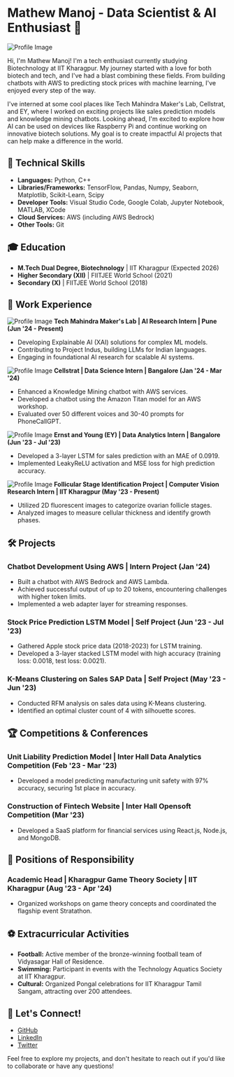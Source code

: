 # Mathew Manoj - Data Scientist & AI Enthusiast 🌟

![Profile Image](assets/img/logo.jpeg)

Hi, I'm Mathew Manoj! I'm a tech enthusiast currently studying Biotechnology at IIT Kharagpur. My journey started with a love for both biotech and tech, and I've had a blast combining these fields. From building chatbots with AWS to predicting stock prices with machine learning, I've enjoyed every step of the way.

I've interned at some cool places like Tech Mahindra Maker's Lab, Cellstrat, and EY, where I worked on exciting projects like sales prediction models and knowledge mining chatbots. Looking ahead, I'm excited to explore how AI can be used on devices like Raspberry Pi and continue working on innovative biotech solutions. My goal is to create impactful AI projects that can help make a difference in the world.

## 🚀 Technical Skills
- **Languages:** Python, C++
- **Libraries/Frameworks:** TensorFlow, Pandas, Numpy, Seaborn, Matplotlib, Scikit-Learn, Scipy
- **Developer Tools:** Visual Studio Code, Google Colab, Jupyter Notebook, MATLAB, XCode
- **Cloud Services:** AWS (including AWS Bedrock)
- **Other Tools:** Git

## 🎓 Education
- **M.Tech Dual Degree, Biotechnology** | IIT Kharagpur (Expected 2026)
- **Higher Secondary (XII)** | FIITJEE World School (2021)
- **Secondary (X)** | FIITJEE World School (2018)

## 💼 Work Experience
![Profile Image](assets/img/logo.jpeg)
**Tech Mahindra Maker's Lab | AI Research Intern | Pune (Jun '24 - Present)**
- Developing Explainable AI (XAI) solutions for complex ML models.
- Contributing to Project Indus, building LLMs for Indian languages.
- Engaging in foundational AI research for scalable AI systems.

![Profile Image](assets/img/logo.jpeg)
**Cellstrat | Data Science Intern | Bangalore (Jan '24 - Mar '24)**
- Enhanced a Knowledge Mining chatbot with AWS services.
- Developed a chatbot using the Amazon Titan model for an AWS workshop.
- Evaluated over 50 different voices and 30-40 prompts for PhoneCallGPT.

![Profile Image](assets/img/logo.jpeg)
**Ernst and Young (EY) | Data Analytics Intern | Bangalore (Jun '23 - Jul '23)**
- Developed a 3-layer LSTM for sales prediction with an MAE of 0.0919.
- Implemented LeakyReLU activation and MSE loss for high prediction accuracy.

![Profile Image](assets/img/logo.jpeg)
**Follicular Stage Identification Project | Computer Vision Research Intern | IIT Kharagpur (May '23 - Present)**
- Utilized 2D fluorescent images to categorize ovarian follicle stages.
- Analyzed images to measure cellular thickness and identify growth phases.

## 🛠️ Projects
### Chatbot Development Using AWS | Intern Project (Jan '24)
- Built a chatbot with AWS Bedrock and AWS Lambda.
- Achieved successful output of up to 20 tokens, encountering challenges with higher token limits.
- Implemented a web adapter layer for streaming responses.

### Stock Price Prediction LSTM Model | Self Project (Jun '23 - Jul '23)
- Gathered Apple stock price data (2018-2023) for LSTM training.
- Developed a 3-layer stacked LSTM model with high accuracy (training loss: 0.0018, test loss: 0.0021).

### K-Means Clustering on Sales SAP Data | Self Project (May '23 - Jun '23)
- Conducted RFM analysis on sales data using K-Means clustering.
- Identified an optimal cluster count of 4 with silhouette scores.

## 🏆 Competitions & Conferences
### Unit Liability Prediction Model | Inter Hall Data Analytics Competition (Feb '23 - Mar '23)
- Developed a model predicting manufacturing unit safety with 97% accuracy, securing 1st place in accuracy.

### Construction of Fintech Website | Inter Hall Opensoft Competition (Mar '23)
- Developed a SaaS platform for financial services using React.js, Node.js, and MongoDB.

## 🏅 Positions of Responsibility
### Academic Head | Kharagpur Game Theory Society | IIT Kharagpur (Aug '23 - Apr '24)
- Organized workshops on game theory concepts and coordinated the flagship event Stratathon.

## ⚽ Extracurricular Activities
- **Football:** Active member of the bronze-winning football team of Vidyasagar Hall of Residence.
- **Swimming:** Participant in events with the Technology Aquatics Society at IIT Kharagpur.
- **Cultural:** Organized Pongal celebrations for IIT Kharagpur Tamil Sangam, attracting over 200 attendees.

## 🔗 Let's Connect!
- [GitHub](https://github.com/mathew-2)
- [LinkedIn](https://www.linkedin.com/in/mathew-manoj)
- [Twitter](https://x.com/mattdraco13)

Feel free to explore my projects, and don't hesitate to reach out if you'd like to collaborate or have any questions!
